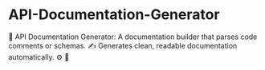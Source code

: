 # API-Documentation-Generator
📄 API Documentation Generator: A documentation builder that parses code comments or schemas. ✍️ Generates clean, readable documentation automatically. ⚙️ 📝

